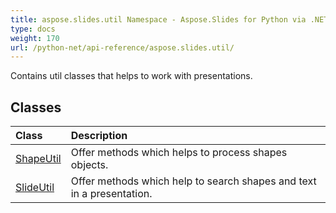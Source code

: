 ```yaml
---
title: aspose.slides.util Namespace - Aspose.Slides for Python via .NET - API Reference
type: docs
weight: 170
url: /python-net/api-reference/aspose.slides.util/
---
```



Contains util classes that helps to work with presentations.

## **Classes**
|**Class**|**Description**|
| :- | :- |
|[ShapeUtil](/python-net/api-reference/aspose.slides.util/shapeutil/)|Offer methods which helps to process shapes objects.|
|[SlideUtil](/python-net/api-reference/aspose.slides.util/slideutil/)|Offer methods which help to search shapes and text in a presentation.|
